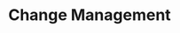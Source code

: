 ---
layout: sub-service
order: 3
title: "Change Management"
parent: "Mergers and Acquisitions"
description: "SLKone's Change Management services help your organization navigate and implement transformations smoothly, ensuring high adoption rates and sustained success."
approach: "We develop and execute comprehensive change management strategies that address the human and organizational aspects of transformation. Our approach includes communication planning, stakeholder engagement, training programs, and support systems to ensure that changes are effectively adopted and integrated."
intro: "Navigating transformations smoothly, our change management strategies address both human and organizational aspects to ensure high adoption rates and sustained success."
focus_areas:
  - title: "Communication Strategy"
    content: "Develop and implement comprehensive communication plans to keep all stakeholders informed and engaged."
  - title: "Leadership Alignment"
    content: "Ensure leadership teams are aligned and prepared to drive the change process."
  - title: "Training and Development"
    content: "Design and deliver training programs to support employees through the transition."
  - title: "Cultural Integration"
    content: "Develop strategies to blend corporate cultures and create a unified organizational identity."
  - title: "Performance Management"
    content: "Implement systems to monitor and manage performance throughout the change process."
why_choose:
  - "Comprehensive Change Strategies"
  - "Experienced Change Management Professionals"
  - "Proven Methods for High Adoption Rates"
  - "Focus on Sustained Organizational Success"
cta: "Contact us to learn how our Change Management services can help your organization navigate transformations smoothly and achieve lasting success."
icon: "fa-list-check"
color: "forest"
image: "/assets/images/backgrounds/change-management.webp"
permalink: /services/mergers-and-acquisitions/change-management
redirect: "/services/mergers-and-acquisitions/change-management"
---